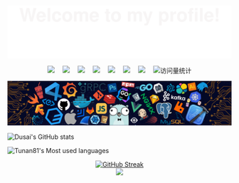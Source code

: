 ![](assets/Bottom_up.svg)

<!-- profile logo 个人资料徽标 -->

<p align="center">
    <a href="https://github.com/Tunan81"><img src="https://img.shields.io/badge/Website-博客-blue" /></a>&emsp;
    <a href="https://github.com/Tunan81"><img src="https://img.shields.io/badge/Twitter-推特-blue" /></a>&emsp;
    <a href="https://github.com/Tunan81"><img src="https://img.shields.io/badge/YouTube-油管-c32136" /></a>&emsp;
    <a href="https://github.com/Tunan81"><img src="https://img.shields.io/badge/WeChat-微信-07c160" /></a>&emsp;
    <a href="https://github.com/Tunan81"><img src="https://img.shields.io/badge/Bilibili-B站-ff69b4" /></a>&emsp;
    <a href="https://github.com/Tunan81"><img src="https://img.shields.io/badge/CSDN-论坛-c32136" /></a>&emsp;
    <a href="https://github.com/Tunan81"><img src="https://img.shields.io/badge/Zhihu-知乎-blue" /></a>&emsp;
    <!-- visitor statistics logo 访问量统计徽标 -->
    <img src="https://komarev.com/ghpvc/?username=Tunan81&label=Views&color=0e75b6&style=flat" alt="访问量统计" />
</p>

<!--   my-header-img -->
![](./src/header_.png)

![Dusai's GitHub stats](https://github-readme-stats.vercel.app/api?username=Tunan81)

![Tunan81's Most used languages](https://github-readme-stats.vercel.app/api/top-langs/?username=Tunan81&layout=compact&hide_border=true&langs_count=10)

<!--   连续打卡 -->
<div align="center"><a href="https://git.io/streak-stats"><img src="https://streak-stats.demolab.com?user=Tunan81&theme=transparent" alt="GitHub Streak" /></a></div>


<!--   Github活动统计图 -->
<div align="center"> <img src="https://github-readme-activity-graph.vercel.app/graph?username=Tunan81&theme=tokyo-night" /> </div>
